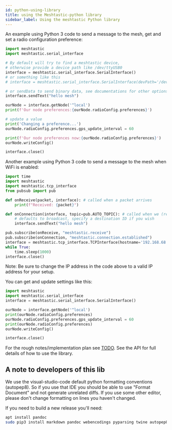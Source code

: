 ```yaml
---
id: python-using-library
title: using the Meshtastic-python library
sidebar_label: Using the meshtastic Python library
---
```


An example using Python 3 code to send a message to the mesh, get and set a radio configuration preference:

```python
import meshtastic
import meshtastic.serial_interface

# By default will try to find a meshtastic device,
# otherwise provide a device path like /dev/ttyUSB0
interface = meshtastic.serial_interface.SerialInterface()
# or something like this
# interface = meshtastic.serial_interface.SerialInterface(devPath='/dev/cu.usbmodem53230050571')

# or sendData to send binary data, see documentations for other options.
interface.sendText("hello mesh")

ourNode = interface.getNode('^local')
print(f'Our node preferences:{ourNode.radioConfig.preferences}')

# update a value
print('Changing a preference...')
ourNode.radioConfig.preferences.gps_update_interval = 60

print(f'Our node preferences now:{ourNode.radioConfig.preferences}')
ourNode.writeConfig()

interface.close()
```

Another example using Python 3 code to send a message to the mesh when WiFi is enabled:

```python
import time
import meshtastic
import meshtastic.tcp_interface
from pubsub import pub

def onReceive(packet, interface): # called when a packet arrives
    print(f"Received: {packet}")

def onConnection(interface, topic=pub.AUTO_TOPIC): # called when we (re)connect to the radio
    # defaults to broadcast, specify a destination ID if you wish
    interface.sendText("hello mesh")

pub.subscribe(onReceive, "meshtastic.receive")
pub.subscribe(onConnection, "meshtastic.connection.established")
interface = meshtastic.tcp_interface.TCPInterface(hostname='192.168.68.74')
while True:
    time.sleep(1000)
interface.close()
```

Note: Be sure to change the IP address in the code above to a valid IP address for your setup.

You can get and update settings like this:

```python
import meshtastic
import meshtastic.serial_interface
interface = meshtastic.serial_interface.SerialInterface()

ourNode = interface.getNode('^local')
print(ourNode.radioConfig.preferences)
ourNode.radioConfig.preferences.gps_update_interval = 60
print(ourNode.radioConfig.preferences)
ourNode.writeConfig()

interface.close()
```

For the rough notes/implementation plan see [TODO](https://github.com/meshtastic/Meshtastic-python/blob/master/TODO.md). See the API for full details of how to use the library.

## A note to developers of this lib

We use the visual-studio-code default python formatting conventions (autopep8). So if you use that IDE you should be able to use "Format Document" and not generate unrelated diffs. If you use some other editor, please don't change formatting on lines you haven't changed.

If you need to build a new release you'll need:

```bash title="Command"
apt install pandoc
sudo pip3 install markdown pandoc webencodings pyparsing twine autopep8
```
